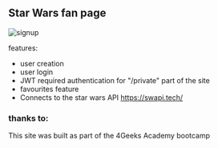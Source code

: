 Star Wars fan page
------------------
![signup](//imgur.com/a/9EB6lk1.gif)

features:
- user creation
- user login
- JWT required authentication for "/private" part of the site
- favourites feature
- Connects to the star wars API https://swapi.tech/
### thanks to:
This site was built as part of the 4Geeks Academy bootcamp

